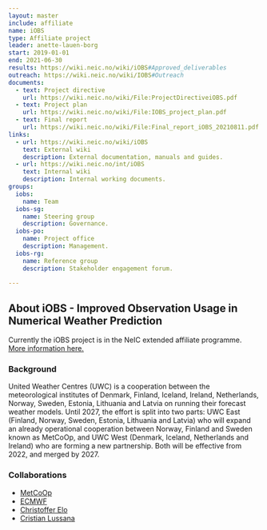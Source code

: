 ```yaml
---
layout: master
include: affiliate
name: iOBS
type: Affiliate project
leader: anette-lauen-borg
start: 2019-01-01
end: 2021-06-30
results: https://wiki.neic.no/wiki/iOBS#Approved_deliverables
outreach: https://wiki.neic.no/wiki/IOBS#Outreach
documents:
  - text: Project directive
    url: https://wiki.neic.no/wiki/File:ProjectDirectiveiOBS.pdf
  - text: Project plan
    url: https://wiki.neic.no/wiki/File:IOBS_project_plan.pdf
  - text: Final report
    url: https://wiki.neic.no/wiki/File:Final_report_iOBS_20210811.pdf
links:
  - url: https://wiki.neic.no/wiki/iOBS
    text: External wiki
    description: External documentation, manuals and guides.
  - url: https://wiki.neic.no/int/iOBS
    text: Internal wiki
    description: Internal working documents.
groups:
  iobs:
    name: Team
  iobs-sg:
    name: Steering group
    description: Governance.
  iobs-po:
    name: Project office
    description: Management.
  iobs-rg:
    name: Reference group
    description: Stakeholder engagement forum. 
     
---
```

## About iOBS - Improved Observation Usage in Numerical Weather Prediction

Currently the iOBS project is in the NeIC extended affiliate programme. [More information here.](https://neic.no/news/2021/06/24/extended-affiliate-programme/
)

### Background

United Weather Centres (UWC) is a cooperation between the meteorological institutes of Denmark, Finland, Iceland, Ireland, Netherlands, Norway, Sweden, Estonia, Lithuania and Latvia on running their forecast weather models. Until 2027, the effort is split into two parts: UWC East (Finland, Norway, Sweden, Estonia, Lithuania and Latvia) who will expand an already operational cooperation between Norway, Finland and Sweden known as MetCoOp, and UWC West (Denmark, Iceland, Netherlands and Ireland) who are forming a new partnership.
Both will be effective from 2022, and merged by 2027. 

### Collaborations
 * [MetCoOp](http://metcoop.org/)
 * [ECMWF](https://www.ecmwf.int/)
 * [Christoffer Elo](https://www.met.no)
 * [Cristian Lussana](https://www.met.no)
